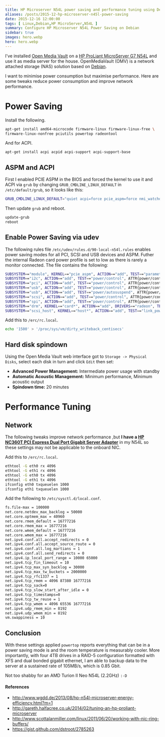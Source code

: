 ```yaml
---
title: HP Microserver N54L power saving and performance tuning using Debian
aliases: /posts/2015-12-hp-microserver-n45l-power-saving
date: 2015-12-16 12:00:00
tags: [ Linux,Debian,HP MicroServer,N54L ]
summary: Configure HP Microserver N54L Power Saving on Debian
sidebar: true
images: hero.webp
hero: hero.webp
---
```


I've installed [Open Media Vault](http://www.openmediavault.org/)
on a [HP ProLiant MicroServer G7 N54L](http://www8.hp.com/uk/en/products/proliant-servers/product-detail.html?oid=5336624)
and use it as media server for the house. OpenMediaVault (OMV) is a
network attached storage (NAS) solution based on [Debian](http://www.debian.org).

I want to minimise power consumption but maximise performance. Here are
some tweaks reduce power consumption and improve network performance.

# Power Saving

Install the following.

```bash
apt-get install amd64-microcode firmware-linux firmware-linux-free \
firmware-linux-nonfree pciutils powertop radeontool
```

And for ACPI.

```bash
apt-get install acpi acpid acpi-support acpi-support-base
```

## ASPM and ACPI

First I enabled PCIE ASPM in the BIOS and forced the kernel to use it and
ACPI via `grub` by changing `GRUB_CMDLINE_LINUX_DEFAULT` in `/etc/default/grub`,
so it looks like this:

```bash
GRUB_CMDLINE_LINUX_DEFAULT="quiet acpi=force pcie_aspm=force nmi_watchdog=0"
```

Then update `grub` and reboot.

```bash
update-grub
reboot
```

## Enable Power Saving via udev

The following rules file `/etc/udev/rules.d/90-local-n54l.rules` enables
power saving modes for all PCI, SCSI and USB devices and ASPM. Futher
the internal Radeon card power profile is set to low as there is rarely
a monitor connected. The file contains the following:

```bash
SUBSYSTEM=="module", KERNEL=="pcie_aspm", ACTION=="add", TEST=="parameters/policy", ATTR{parameters/policy}="powersave"
SUBSYSTEM=="i2c", ACTION=="add", TEST=="power/control", ATTR{power/control}="auto"
SUBSYSTEM=="pci", ACTION=="add", TEST=="power/control", ATTR{power/control}="auto"
SUBSYSTEM=="usb", ACTION=="add", TEST=="power/control", ATTR{power/control}="auto"
SUBSYSTEM=="usb", ACTION=="add", TEST=="power/autosuspend", ATTR{power/autosuspend}="2"
SUBSYSTEM=="scsi", ACTION=="add", TEST=="power/control", ATTR{power/control}="auto"
SUBSYSTEM=="spi", ACTION=="add", TEST=="power/control", ATTR{power/control}="auto"
SUBSYSTEM=="drm", KERNEL=="card*", ACTION=="add", DRIVERS=="radeon", TEST=="power/control", TEST=="device/power_method", ATTR{device/power_method}="profile", ATTR{device/power_profile}="low"
SUBSYSTEM=="scsi_host", KERNEL=="host*", ACTION=="add", TEST=="link_power_management_policy", ATTR{link_power_management_policy}="min_power"
```

Add this to `/erc/rc.local`.

```bash
echo '1500' > '/proc/sys/vm/dirty_writeback_centisecs'
```

## Hard disk spindown

Using the Open Media Vault web interface got to `Storage -> Physical Disks`,
select each disk in turn and click `Edit` then set:

  * **Advanced Power Management:** Intermediate power usage with standby
  * **Automatic Acoustic Management:** Minimum performance, Minimum acoustic output
  * **Spindown time:** 20 minutes

# Performance Tuning

## Network

The following tweaks improve network performance ,but **I have a
[HP NC360T PCI Express Dual Port Gigabit Server Adapter](http://www.hiwifi.co.uk/)**
in my N54L so these settings may not be applicable to the onboard NIC.

Add this to `/erc/rc.local`.

```bash
ethtool -G eth0 rx 4096
ethtool -G eth1 rx 4096
ethtool -G eth0 tx 4096
ethtool -G eth1 tx 4096
ifconfig eth0 txqueuelen 1000
ifconfig eth1 txqueuelen 1000
```

Add the following to `/etc/sysctl.d/local.conf`.

```bash
fs.file-max = 100000
net.core.netdev_max_backlog = 50000
net.core.optmem_max = 40960
net.core.rmem_default = 16777216
net.core.rmem_max = 16777216
net.core.wmem_default = 16777216
net.core.wmem_max = 16777216
net.ipv4.conf.all.accept_redirects = 0
net.ipv4.conf.all.accept_source_route = 0
net.ipv4.conf.all.log_martians = 1
net.ipv4.conf.all.send_redirects = 0
net.ipv4.ip_local_port_range = 10000 65000
net.ipv4.tcp_fin_timeout = 10
net.ipv4.tcp_max_syn_backlog = 30000
net.ipv4.tcp_max_tw_buckets = 2000000
net.ipv4.tcp_rfc1337 = 1
net.ipv4.tcp_rmem = 4096 87380 16777216
net.ipv4.tcp_sack=0
net.ipv4.tcp_slow_start_after_idle = 0
net.ipv4.tcp_timestamps=0
net.ipv4.tcp_tw_reuse = 1
net.ipv4.tcp_wmem = 4096 65536 16777216
net.ipv4.udp_rmem_min = 8192
net.ipv4.udp_wmem_min = 8192
vm.swappiness = 10
```

## Conclusion

With these settings applied `powertop` reports everything that can be in
a power saving mode is and the room temperature is measurably cooler.
More importantly, with four 4TB drives in a RAID-5 configuration
formatted with XFS and dual bonded gigabit ethernet, I am able to backup
data to the server at a sustained rate of 105MB/s, which is 0.85 Gbit.

Not too shabby for an AMD Turion II Neo N54L (2.2GHz) `:-D`

#### References

  * <http://www.wgdd.de/2013/08/hp-n54l-microserver-energy-efficiency.html?m=1>
  * <http://gareth.halfacree.co.uk/2014/02/tuning-an-hp-proliant-microserver>
  * <http://www.scottalanmiller.com/linux/2011/06/20/working-with-nic-ring-buffers/>
  * <https://gist.github.com/dstroot/2785263>
